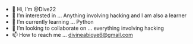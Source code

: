 - 👋 Hi, I’m @Dive22
- 👀 I’m interested in ... Anything involving hacking and I am also a learner
- 🌱 I’m currently learning ... Python
- 💞️ I’m looking to collaborate on ... everything involving hacking
- 📫 How to reach me ... divineabioye6@gmail.com

<!---
Dive22/Dive22 is a ✨ special ✨ repository because its `README.md` (this file) appears on your GitHub profile.
You can click the Preview link to take a look at your changes.
--->
